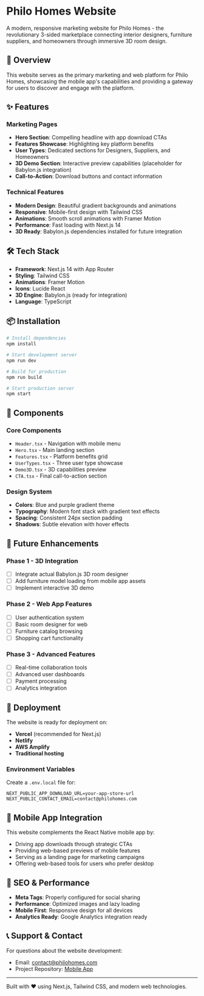 # Philo Homes Website

A modern, responsive marketing website for Philo Homes - the revolutionary 3-sided marketplace connecting interior designers, furniture suppliers, and homeowners through immersive 3D room design.

## 🚀 Overview

This website serves as the primary marketing and web platform for Philo Homes, showcasing the mobile app's capabilities and providing a gateway for users to discover and engage with the platform.

## ✨ Features

### Marketing Pages
- **Hero Section**: Compelling headline with app download CTAs
- **Features Showcase**: Highlighting key platform benefits
- **User Types**: Dedicated sections for Designers, Suppliers, and Homeowners
- **3D Demo Section**: Interactive preview capabilities (placeholder for Babylon.js integration)
- **Call-to-Action**: Download buttons and contact information

### Technical Features
- **Modern Design**: Beautiful gradient backgrounds and animations
- **Responsive**: Mobile-first design with Tailwind CSS
- **Animations**: Smooth scroll animations with Framer Motion
- **Performance**: Fast loading with Next.js 14
- **3D Ready**: Babylon.js dependencies installed for future integration

## 🛠 Tech Stack

- **Framework**: Next.js 14 with App Router
- **Styling**: Tailwind CSS
- **Animations**: Framer Motion
- **Icons**: Lucide React
- **3D Engine**: Babylon.js (ready for integration)
- **Language**: TypeScript

## 📦 Installation

```bash
# Install dependencies
npm install

# Start development server
npm run dev

# Build for production
npm run build

# Start production server
npm start
```

## 🎨 Components

### Core Components
- `Header.tsx` - Navigation with mobile menu
- `Hero.tsx` - Main landing section
- `Features.tsx` - Platform benefits grid
- `UserTypes.tsx` - Three user type showcase
- `Demo3D.tsx` - 3D capabilities preview
- `CTA.tsx` - Final call-to-action section

### Design System
- **Colors**: Blue and purple gradient theme
- **Typography**: Modern font stack with gradient text effects
- **Spacing**: Consistent 24px section padding
- **Shadows**: Subtle elevation with hover effects

## 🔮 Future Enhancements

### Phase 1 - 3D Integration
- [ ] Integrate actual Babylon.js 3D room designer
- [ ] Add furniture model loading from mobile app assets
- [ ] Implement interactive 3D demo

### Phase 2 - Web App Features
- [ ] User authentication system
- [ ] Basic room designer for web
- [ ] Furniture catalog browsing
- [ ] Shopping cart functionality

### Phase 3 - Advanced Features
- [ ] Real-time collaboration tools
- [ ] Advanced user dashboards
- [ ] Payment processing
- [ ] Analytics integration

## 🚀 Deployment

The website is ready for deployment on:
- **Vercel** (recommended for Next.js)
- **Netlify**
- **AWS Amplify**
- **Traditional hosting**

### Environment Variables
Create a `.env.local` file for:
```
NEXT_PUBLIC_APP_DOWNLOAD_URL=your-app-store-url
NEXT_PUBLIC_CONTACT_EMAIL=contact@philohomes.com
```

## 📱 Mobile App Integration

This website complements the React Native mobile app by:
- Driving app downloads through strategic CTAs
- Providing web-based previews of mobile features
- Serving as a landing page for marketing campaigns
- Offering web-based tools for users who prefer desktop

## 🎯 SEO & Performance

- **Meta Tags**: Properly configured for social sharing
- **Performance**: Optimized images and lazy loading
- **Mobile First**: Responsive design for all devices
- **Analytics Ready**: Google Analytics integration ready

## 📞 Support & Contact

For questions about the website development:
- Email: contact@philohomes.com
- Project Repository: [Mobile App](../README.md)

---

Built with ❤️ using Next.js, Tailwind CSS, and modern web technologies.
